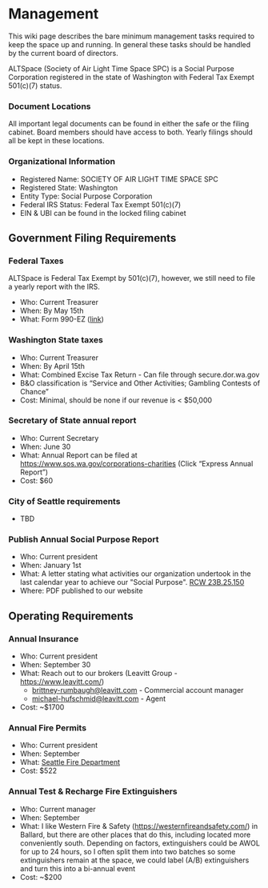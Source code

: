 # Management

This wiki page describes the bare minimum management tasks required to keep the space up and running. In general these tasks should be handled by the current board of directors.

ALTSpace (Society of Air Light Time Space SPC) is a Social Purpose Corporation registered in the state of Washington with Federal Tax Exempt 501(c)(7) status.

### Document Locations
All important legal documents can be found in either the safe or the filing cabinet. Board members should have access to both. Yearly filings should all be kept in these locations.

### Organizational Information
* Registered Name: SOCIETY OF AIR LIGHT TIME SPACE SPC
* Registered State: Washington
* Entity Type: Social Purpose Corporation 
* Federal IRS Status: Federal Tax Exempt 501(c)(7)
* EIN & UBI can be found in the locked filing cabinet

## Government Filing Requirements

### Federal Taxes
ALTSpace is Federal Tax Exempt by 501(c)(7), however, we still need to file a yearly report with the IRS.

* Who: Current Treasurer
* When: By May 15th
* What: Form 990-EZ ([link](https://www.irs.gov/pub/irs-pdf/f990ez.pdf))

### Washington State taxes
* Who: Current Treasurer
* When: By April 15th 
* What: Combined Excise Tax Return - Can file through secure.dor.wa.gov
* B&O classification is “Service and Other Activities; Gambling Contests of Chance”
* Cost: Minimal, should be none if our revenue is < $50,000

### Secretary of State annual report
* Who: Current Secretary
* When: June 30
* What: Annual Report can be filed at https://www.sos.wa.gov/corporations-charities (Click “Express Annual Report”)
* Cost: $60

### City of Seattle requirements
* TBD

### Publish Annual Social Purpose Report 
* Who: Current president
* When: January 1st
* What: A letter stating what activities our organization undertook in the last calendar year to achieve our "Social Purpose". [RCW 23B.25.150](https://apps.leg.wa.gov/rcw/default.aspx?cite=23b.25&full=true#23B.25.150)
* Where: PDF published to our website

## Operating Requirements

### Annual Insurance
* Who: Current president
* When: September 30
* What: Reach out to our brokers (Leavitt Group - https://www.leavitt.com/)
    * brittney-rumbaugh@leavitt.com - Commercial account manager
    * michael-hufschmid@leavitt.com - Agent
* Cost: ~$1700

### Annual Fire Permits
* Who: Current president
* When: September
* What: [Seattle Fire Department](https://www.seattle.gov/fire/business-services/permits)
* Cost: $522


### Annual Test & Recharge Fire Extinguishers
* Who: Current manager
* When: September
* What: I like Western Fire & Safety (https://westernfireandsafety.com/) in Ballard, but there are other places that do this, including located more conveniently south. Depending on factors, extinguishers could be AWOL for up to 24 hours, so I often split them into two batches so some extinguishers remain at the space, we could label (A/B) extinguishers and turn this into a bi-annual event
* Cost: ~$200

